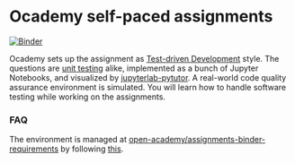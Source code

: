 # Ocademy self-paced assignments

[![Binder](http://mybinder.org/badge_logo.svg)](https://mybinder.org/v2/gh/open-academy/assignments-binder-requirements/main?urlpath=git-pull%3Frepo%3Dhttps%253A%252F%252Fgithub.com%252Fopen-academy%252Fmachine-learning%26urlpath%3Dlab%252Ftree%252Fmachine-learning%252F%26branch%3Dmain)

Ocademy sets up the assignment as [Test-driven Development](https://en.wikipedia.org/wiki/Test-driven_development) style. The questions are [unit testing](https://en.wikipedia.org/wiki/Unit_testing) alike, implemented as a bunch of Jupyter Notebooks, and visualized by [jupyterlab-pytutor](https://github.com/jupyterlab-contrib/jupyterlab-pytutor). A real-world code quality assurance environment is simulated. You will learn how to handle software testing while working on the assignments.


### FAQ

The environment is managed at [open-academy/assignments-binder-requirements](https://github.com/open-academy/assignments-binder-requirements) by following [this](https://discourse.jupyter.org/t/tip-speed-up-binder-launches-by-pulling-github-content-in-a-binder-link-with-nbgitpuller/922).
